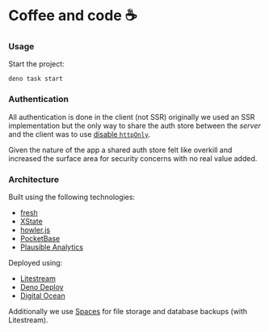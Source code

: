 # Coffee and code ☕

### Usage

Start the project:

```
deno task start
```

### Authentication

All authentication is done in the client (not SSR) originally we used an SSR implementation but the only way to share the auth store between the _server_ and the client was to use [disable `httpOnly`](https://github.com/pocketbase/js-sdk/issues/69).

Given the nature of the app a shared auth store felt like overkill and increased the surface area for security concerns with no real value added.

### Architecture

Built using the following technologies:

- [fresh](https://fresh.deno.dev/)
- [XState](https://xstate.js.org/)
- [howler.js](https://howlerjs.com/)
- [PocketBase](https://pocketbase.io/)
- [Plausible Analytics](https://plausible.io/)

Deployed using:

- [Litestream](https://litestream.io/)
- [Deno Deploy](https://deno.com/deploy)
- [Digital Ocean](https://www.digitalocean.com/)

Additionally we use [Spaces](https://www.digitalocean.com/products/spaces) for file storage and database backups (with Litestream).

